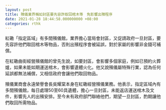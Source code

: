 ```yaml
---
layout: post
title: 殯儀業界稱如封區要先容許取回棺木等　免影響出殯程序
date: 2021-01-28 18:44:58.000000000 +08:00
categories: rthk
---
```


紅磡「指定區域」有多間殯儀館，業界擔心當局會封區，又促請政府一旦封區，要先容許他們取回棺木等物品，否則出殯程序會被延誤，對於家屬的影響非金錢可補償。

在紅磡曲街經營殯儀館的曾先生說，如要封區，會影響多個家庭，例如已預約火葬爐，如果未能如期運送棺木，會影響遺體火化。他又說殯儀屬特殊行業，認為任何延誤都無法補償，又相信政府會讓他們取回物品。

殯儀業商會永遠榮譽會長吳耀棠本身在紅磡經營殯儀業務。他表示，指定區域內有多間殯儀館，每日處理50至60具遺體，擔心一旦封區，未能返店運送棺木及文件，影響先人的出殯安排。至今未有政府部門聯絡他們，期望一旦封區，酌期讓他們取回所需物品。
